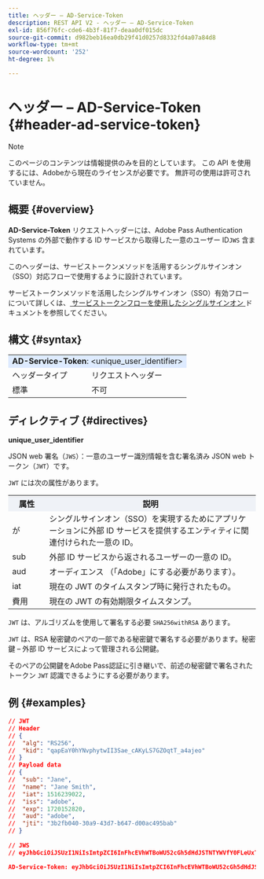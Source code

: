 ```yaml
---
title: ヘッダー – AD-Service-Token
description: REST API V2 - ヘッダー – AD-Service-Token
exl-id: 856f76fc-cde6-4b3f-81f7-deaa0df015dc
source-git-commit: d982beb16ea0db29f41d0257d8332fd4a07a84d8
workflow-type: tm+mt
source-wordcount: '252'
ht-degree: 1%

---
```


# ヘッダー – AD-Service-Token {#header-ad-service-token}

>[!NOTE]
>
> このページのコンテンツは情報提供のみを目的としています。 この API を使用するには、Adobeから現在のライセンスが必要です。 無許可の使用は許可されていません。

## 概要 {#overview}

<b>AD-Service-Token</b> リクエストヘッダーには、Adobe Pass Authentication Systems の外部で動作する ID サービスから取得した一意のユーザー ID`JWS` 含まれています。

このヘッダーは、サービストークンメソッドを活用するシングルサインオン（SSO）対応フローで使用するように設計されています。

サービストークンメソッドを活用したシングルサインオン（SSO）有効フローについて詳しくは、[ サービストークンフローを使用したシングルサインオン ](../../flows/single-sign-on-access-flows/rest-api-v2-single-sign-on-service-token-flows.md) ドキュメントを参照してください。

## 構文 {#syntax}

<table>
   <tr>
      <td style="background-color: #DEEBFF;" colspan="2"><b>AD-Service-Token</b>: &lt;unique_user_identifier&gt;</td>
   </tr>
   <tr>
      <td>ヘッダータイプ</td>
      <td>リクエストヘッダー</td>
   </tr>
   <tr>
      <td>標準</td>
      <td>不可</td>
   </tr>
</table>

## ディレクティブ {#directives}

<b>unique_user_identifier</b>

JSON web 署名（`JWS`）：一意のユーザー識別情報を含む署名済み JSON web トークン（`JWT`）です。

`JWT` には次の属性があります。

<table>
   <tr>
      <th style="background-color: #EFF2F7; width: 15%;">属性</th>
      <th style="background-color: #EFF2F7;">説明</th>
   </tr>
   <tr>
      <td>が</td>
      <td>シングルサインオン（SSO）を実現するためにアプリケーションに外部 ID サービスを提供するエンティティに関連付けられた一意の ID。</td>
   </tr>
   <tr>
      <td>sub</td>
      <td>外部 ID サービスから返されるユーザーの一意の ID。</td>
   </tr>
   <tr>
      <td>aud</td>
      <td>オーディエンス （「Adobe」にする必要があります）。</td>
   </tr>
   <tr>
      <td>iat</td>
      <td>現在の JWT のタイムスタンプ時に発行されたもの。</td>
   </tr>
   <tr>
      <td>費用</td>
      <td>現在の JWT の有効期限タイムスタンプ。</td>
   </tr>
</table>

`JWT` は、アルゴリズムを使用して署名する必要 `SHA256withRSA` あります。

`JWT` は、RSA 秘密鍵のペアの一部である秘密鍵で署名する必要があります。秘密鍵 – 外部 ID サービスによって管理される公開鍵。

そのペアの公開鍵をAdobe Pass認証に引き継いで、前述の秘密鍵で署名されたトークン `JWT` 認識できるようにする必要があります。

## 例 {#examples}

```JSON
// JWT
// Header
// {
//  "alg": "RS256",
//  "kid": "qapEaY0hYNvphytwII3Sae_cAKyLS7GZOqtT_a4ajeo"
// }
// Payload data
// {
//  "sub": "Jane",
//  "name": "Jane Smith",
//  "iat": 1516239022,
//  "iss": "adobe",
//  "exp": 1720152820,
//  "aud": "adobe",
//  "jti": "3b2fb040-30a9-43d7-b647-d00ac495bab"
// }
 
// JWS
// eyJhbGciOiJSUzI1NiIsImtpZCI6InFhcEVhWTBoWU52cGh5dHdJSTNTYWVfY0FLeUxTN0daT3F0VF9hNGFqZW8ifQ.eyJzdWIiOiJKYW5lIiwibmFtZSI6IkphbmUgU21pdGgiLCJpYXQiOjE1MTYyMzkwMjIsImlzcyI6ImFkb2JlIiwiZXhwIjoxNzIwMTUyODIwLCJhdWQiOiJhZG9iZSIsImp0aSI6IjNiMmZiMDQwLTMwYTktNDNkNy1iNjQ3LWQwMGFjNDk1YmFiIn0.stHLZFh-635LDNjv9HRHzq912ICNCVGUS3f4RS_bAxpUiUSB6CShS2VvU4V-THEXj7d_zk1mxtPP0QM_pCrh4Vk2GaPRa856Bt_PhsfQY-_benDcB6MIoFX67qrREGncGiv7JEs3ksa-P1YvBYXolT7t52K093kFaQtICfB-aBa8danRZvUrJHjjFoILEpTbQuzxKRN6y36J3p1FZ-SfDuofHp3SnXDrWFRYyXYQnb9WFlhNBxR400-0vzTONZYd097WWy1shMw5V8TvIDvCDE5ifqk31gMdYga-N3JkcTA5QoW7Zl80UV7BhR5v14Va1IZLcbFra_UJdEzbBwW_nA

AD-Service-Token: eyJhbGciOiJSUzI1NiIsImtpZCI6InFhcEVhWTBoWU52cGh5dHdJSTNTYWVfY0FLeUxTN0daT3F0VF9hNGFqZW8ifQ.eyJzdWIiOiJKYW5lIiwibmFtZSI6IkphbmUgU21pdGgiLCJpYXQiOjE1MTYyMzkwMjIsImlzcyI6ImFkb2JlIiwiZXhwIjoxNzIwMTUyODIwLCJhdWQiOiJhZG9iZSIsImp0aSI6IjNiMmZiMDQwLTMwYTktNDNkNy1iNjQ3LWQwMGFjNDk1YmFiIn0.stHLZFh-635LDNjv9HRHzq912ICNCVGUS3f4RS_bAxpUiUSB6CShS2VvU4V-THEXj7d_zk1mxtPP0QM_pCrh4Vk2GaPRa856Bt_PhsfQY-_benDcB6MIoFX67qrREGncGiv7JEs3ksa-P1YvBYXolT7t52K093kFaQtICfB-aBa8danRZvUrJHjjFoILEpTbQuzxKRN6y36J3p1FZ-SfDuofHp3SnXDrWFRYyXYQnb9WFlhNBxR400-0vzTONZYd097WWy1shMw5V8TvIDvCDE5ifqk31gMdYga-N3JkcTA5QoW7Zl80UV7BhR5v14Va1IZLcbFra_UJdEzbBwW_nA
```
